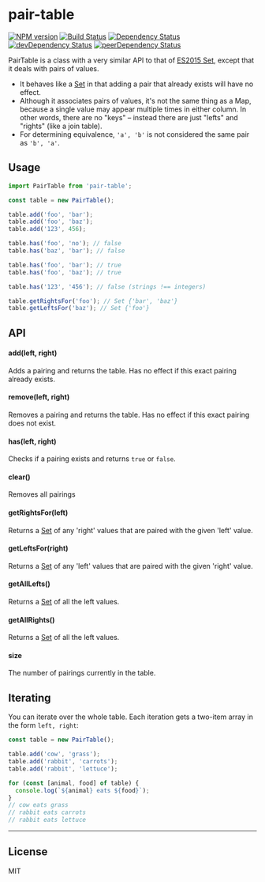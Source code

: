 # pair-table

[![NPM version][npm-image]][npm-url] [![Build Status][travis-image]][travis-url] [![Dependency Status][depstat-image]][depstat-url] [![devDependency Status][devdepstat-image]][devdepstat-url] [![peerDependency Status][peerdepstat-image]][peerdepstat-url]

PairTable is a class with a very similar API to that of [ES2015 Set][Set], except that it deals with pairs of values.

- It behaves like a [Set] in that adding a pair that already exists will have no effect.
- Although it associates pairs of values, it's not the same thing as a Map, because a single value may appear multiple times in either column. In other words, there are no "keys" – instead there are just "lefts" and "rights" (like a join table).
- For determining equivalence, `'a', 'b'` is not considered the same pair as `'b', 'a'`.


## Usage

```js
import PairTable from 'pair-table';

const table = new PairTable();

table.add('foo', 'bar');
table.add('foo', 'baz');
table.add('123', 456);

table.has('foo', 'no'); // false
table.has('baz', 'bar'); // false

table.has('foo', 'bar'); // true
table.has('foo', 'baz'); // true

table.has('123', '456'); // false (strings !== integers)

table.getRightsFor('foo'); // Set {'bar', 'baz'}
table.getLeftsFor('baz'); // Set {'foo'}
```

## API

#### add(left, right)

Adds a pairing and returns the table. Has no effect if this exact pairing already exists.

#### remove(left, right)

Removes a pairing and returns the table. Has no effect if this exact pairing does not exist.

#### has(left, right)

Checks if a pairing exists and returns `true` or `false`.

#### clear()

Removes all pairings

#### getRightsFor(left)

Returns a [Set] of any 'right' values that are paired with the given 'left' value.

#### getLeftsFor(right)

Returns a [Set] of any 'left' values that are paired with the given 'right' value.

#### getAllLefts()

Returns a [Set] of all the left values.

#### getAllRights()

Returns a [Set] of all the left values.

#### size

The number of pairings currently in the table.


## Iterating

You can iterate over the whole table. Each iteration gets a two-item array in the form `left, right`:

```js
const table = new PairTable();

table.add('cow', 'grass');
table.add('rabbit', 'carrots');
table.add('rabbit', 'lettuce');

for (const [animal, food] of table) {
  console.log(`${animal} eats ${food}`);
}
// cow eats grass
// rabbit eats carrots
// rabbit eats lettuce
```


---

## License

MIT


[npm-url]: https://npmjs.org/package/pair-table
[npm-image]: https://img.shields.io/npm/v/pair-table.svg?style=flat-square

[travis-url]: http://travis-ci.org/callumlocke/pair-table
[travis-image]: https://img.shields.io/travis/callumlocke/pair-table.svg?style=flat-square

[depstat-url]: https://david-dm.org/callumlocke/pair-table
[depstat-image]: https://img.shields.io/david/callumlocke/pair-table.svg?style=flat-square

[devdepstat-url]: https://david-dm.org/callumlocke/pair-table#info=devDependencies
[devdepstat-image]: https://img.shields.io/david/dev/callumlocke/pair-table.svg?style=flat-square&label=devDeps

[peerdepstat-url]: https://david-dm.org/callumlocke/pair-table#info=peerDependencies
[peerdepstat-image]: https://img.shields.io/david/peer/callumlocke/pair-table.svg?style=flat-square&label=peerDeps

[Set]: https://developer.mozilla.org/en/docs/Web/JavaScript/Reference/Global_Objects/Set
